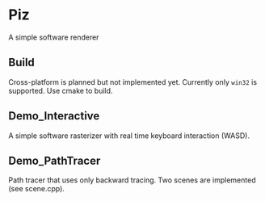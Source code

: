 # Piz

A simple software renderer 

## Build 

Cross-platform is planned but not implemented yet. Currently only `win32` is supported. Use cmake to build.  

## Demo_Interactive 

A simple software rasterizer with real time keyboard interaction (WASD). 

## Demo_PathTracer 

Path tracer that uses only backward tracing. Two scenes are implemented (see scene.cpp).